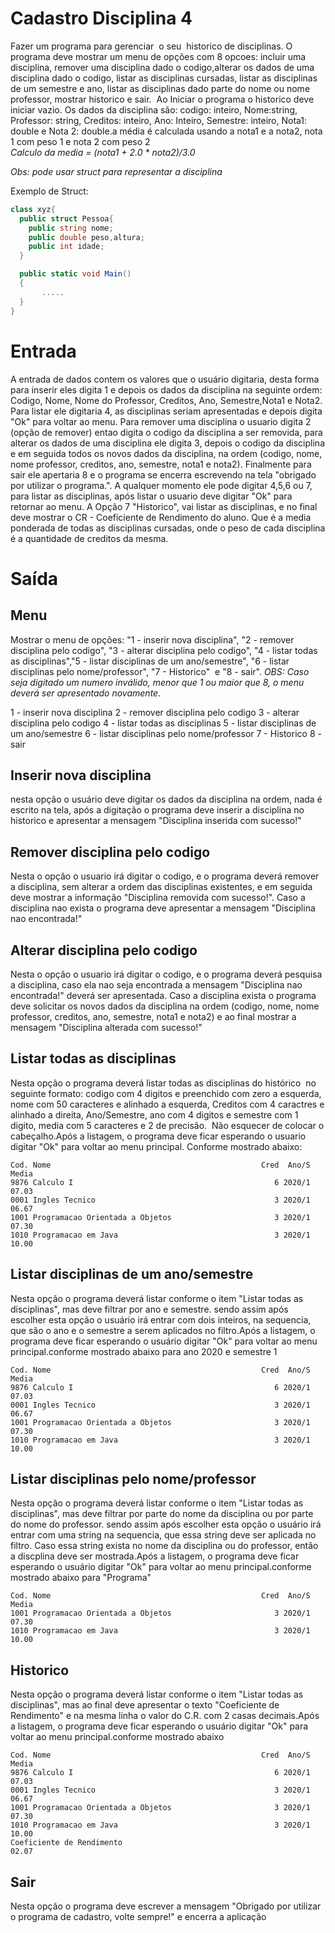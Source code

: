 # Cadastro Disciplina 4

Fazer um programa para gerenciar  o seu  historico de disciplinas. O programa deve mostrar um menu de opções com 8 opcoes: incluir uma disciplina, remover uma disciplina dado o codigo,alterar os dados de uma disciplina dado o codigo, listar as disciplinas cursadas, listar as disciplinas de um semestre e ano, listar as disciplinas dado parte do nome ou nome professor, mostrar historico e sair.  Ao Iniciar o programa o historico deve iniciar vazio. Os dados da disciplina são: codigo: inteiro, Nome:string, Professor: string, Creditos: inteiro, Ano: Inteiro, Semestre: inteiro, Nota1: double e Nota 2: double.a média é calculada usando a nota1 e a nota2, nota 1 com peso 1 e nota 2 com peso 2  
*Calculo da media = (nota1 + 2.0 \* nota2)/3.0*

*Obs: pode usar struct para representar a disciplina*

Exemplo de Struct:
~~~C#
class xyz{
  public struct Pessoa{
    public string nome;
    public double peso,altura;
    public int idade;
  }

  public static void Main()
  {
       .....
  }
}
~~~

# Entrada

A entrada de dados contem os valores que o usuário digitaria, desta forma para inserir eles digita 1 e depois os dados da disciplina na seguinte ordem: Codigo, Nome, Nome do Professor, Creditos, Ano, Semestre,Nota1 e Nota2. Para listar ele digitaria 4, as disciplinas seriam apresentadas e depois digita "Ok" para voltar ao menu. Para remover uma disciplina o usuario digita 2 (opção de remover) entao digita o codigo da disciplina a ser removida, para alterar os dados de uma disciplina ele digita 3, depois o codigo da disciplina e em seguida todos os novos dados da disciplina, na ordem (codigo, nome, nome professor, creditos, ano, semestre, nota1 e nota2). Finalmente para sair ele apertaria 8 e o programa se encerra escrevendo na tela "obrigado por utilizar o programa.". A qualquer momento ele pode digitar 4,5,6 ou 7, para listar as disciplinas, após listar o usuario deve digitar "Ok" para retornar ao menu. A Opção 7 "Historico", vai listar as disciplinas, e no final deve mostrar o CR - Coeficiente de Rendimento do aluno. Que é a media ponderada de todas as disciplinas cursadas, onde o peso de cada disciplina é a quantidade de creditos da mesma.


# Saída

## Menu

Mostrar o menu de opções: "1 - inserir nova disciplina", "2 - remover disciplina pelo codigo", "3 - alterar disciplina pelo codigo", "4 - listar todas as disciplinas","5 - listar disciplinas de um ano/semestre", "6 - listar disciplinas pelo nome/professor", "7 - Historico"  e "8 - sair".
*OBS: Caso seja digitado um numero inválido, menor que 1 ou maior que 8, o menu deverá ser apresentado novamente.*

1 - inserir nova disciplina
2 - remover disciplina pelo codigo
3 - alterar disciplina pelo codigo
4 - listar todas as disciplinas
5 - listar disciplinas de um ano/semestre
6 - listar disciplinas pelo nome/professor
7 - Historico
8 - sair

## Inserir nova disciplina

nesta opção o usuário deve digitar os dados da disciplina na ordem, nada é escrito na tela, após a digitação o programa deve inserir a disciplina no historico e apresentar a mensagem "Disciplina inserida com sucesso!"

## Remover disciplina pelo codigo

Nesta o opção o usuario irá digitar o codigo, e o programa deverá remover a disciplina, sem alterar a ordem das disciplinas existentes, e em seguida deve mostrar a informação "Disciplina removida com sucesso!". Caso a disciplina nao exista o programa deve apresentar a mensagem "Disciplina nao encontrada!"

## Alterar disciplina pelo codigo

Nesta o opção o usuario irá digitar o codigo, e o programa deverá pesquisa a disciplina, caso ela nao seja encontrada a mensagem "Disciplina nao encontrada!" deverá ser apresentada. Caso a disciplina exista o programa deve solicitar os novos dados da disciplina na ordem (codigo, nome, nome professor, creditos, ano, semestre, nota1 e nota2) e ao final mostrar a mensagem "Disciplina alterada com sucesso!"

## Listar todas as disciplinas

Nesta opção o programa deverá listar todas as disciplinas do histórico  no seguinte formato: codigo com 4 digitos e preenchido com zero a esquerda, nome com 50 caracteres e alinhado a esquerda, Creditos com 4 caractres e alinhado a direita, Ano/Semestre, ano com 4 digitos e semestre com 1 digito, media com 5 caracteres e 2 de precisão.  Não esquecer de colocar o cabeçalho.Após a listagem, o programa deve ficar esperando o usuario digitar "Ok" para voltar ao menu principal. Conforme mostrado abaixo:

~~~
Cod. Nome                                               Cred  Ano/S Media
9876 Calculo I                                             6 2020/1 07.03
0001 Ingles Tecnico                                        3 2020/1 06.67
1001 Programacao Orientada a Objetos                       3 2020/1 07.30
1010 Programacao em Java                                   3 2020/1 10.00
~~~

## Listar disciplinas de um ano/semestre

Nesta opção o programa deverá listar conforme o item "Listar todas as disciplinas", mas deve filtrar por ano e semestre. sendo assim após escolher esta opção o usuário irá entrar com dois inteiros, na sequencia, que são o ano e o semestre a serem aplicados no filtro.Após a listagem, o programa deve ficar esperando o usuário digitar "Ok" para voltar ao menu principal.conforme mostrado abaixo para ano 2020 e semestre 1

~~~
Cod. Nome                                               Cred  Ano/S Media
9876 Calculo I                                             6 2020/1 07.03
0001 Ingles Tecnico                                        3 2020/1 06.67
1001 Programacao Orientada a Objetos                       3 2020/1 07.30
1010 Programacao em Java                                   3 2020/1 10.00
~~~

## Listar disciplinas pelo nome/professor

Nesta opção o programa deverá listar conforme o item "Listar todas as disciplinas", mas deve filtrar por parte do nome da disciplina ou por parte do nome do professor. sendo assim após escolher esta opção o usuário irá entrar com uma string na sequencia, que essa string deve ser aplicada no filtro. Caso essa string exista no nome da disciplina ou do professor, então a discplina deve ser mostrada.Após a listagem, o programa deve ficar esperando o usuário digitar "Ok" para voltar ao menu principal.conforme mostrado abaixo para "Programa"

~~~
Cod. Nome                                               Cred  Ano/S Media
1001 Programacao Orientada a Objetos                       3 2020/1 07.30
1010 Programacao em Java                                   3 2020/1 10.00
~~~


## Historico

Nesta opção o programa deverá listar conforme o item "Listar todas as disciplinas", mas ao final deve apresentar o texto "Coeficiente de Rendimento" e na mesma linha o valor do C.R. com 2 casas decimais.Após a listagem, o programa deve ficar esperando o usuário digitar "Ok" para voltar ao menu principal.conforme mostrado abaixo

~~~
Cod. Nome                                               Cred  Ano/S Media
9876 Calculo I                                             6 2020/1 07.03
0001 Ingles Tecnico                                        3 2020/1 06.67
1001 Programacao Orientada a Objetos                       3 2020/1 07.30
1010 Programacao em Java                                   3 2020/1 10.00
Coeficiente de Rendimento                                           02.07
~~~

## Sair

Nesta opção o programa deve escrever a mensagem "Obrigado por utilizar o programa de cadastro, volte sempre!" e encerra a aplicação
